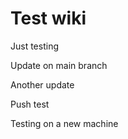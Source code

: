 # Test wiki

Just testing

Update on main branch

Another update

Push test

Testing on a new machine